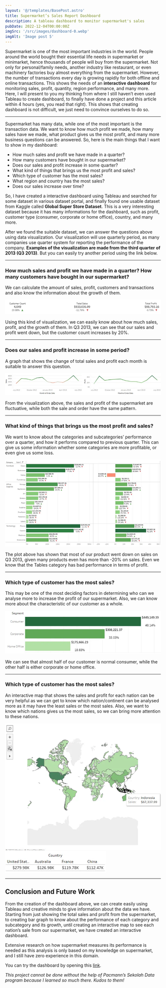 ```yaml
---
layout: '@/templates/BasePost.astro'
title: Supermarket’s Sales Report Dashboard
description: A tableau dashboard to monitor supermarket's sales
pubDate: 2022-12-04T00:00:00Z
imgSrc: '/src/images/dashboard-0.webp'
imgAlt: 'Image post 5'
---
```


Supermarket is one of the most important industries in the world. People around the world bought their essential life needs in supermarket or minimarket, hence thousands of people will buy from the supermarket. Not only for personal/family needs, another industry like restaurant, or even machinery factories buy almost everything from the supermarket. However, the number of transactions every day is growing rapidly for both offline and online transactions. This shows the needs of an **interactive dashboard** for monitoring sales, profit, quantity, region performance, and many more. Here, I will present to you my thinking from where I still haven’t even used Tableau to create dashboard, to finally have done a project and this article within 4 hours (yes, you read that right). This shows that creating dashboard is not difficult, we just need to convince ourselves to do so.

---

Supermarket has many data, while one of the most important is the transaction data. We want to know how much profit we made, how many sales have we made, what product gives us the most profit, and many more business questions can be answered. So, here is the main things that I want to show in my dashboard:

- How much sales and profit we have made in a quarter?
- How many customers have bought in our supermarket?
- Does our sales and profit increase in some quarter?
- What kind of things that brings us the most profit and sales?
- Which type of customer has the most sales?
- What region and country has the most sales?
- Does our sales increase over time?

So, I have created a interactive dashboard using Tableau and searched for some dataset in various dataset portal, and finally found one usable dataset from Kaggle called **Global Super Store Dataset**. This is a very interesting dataset because it has many informations for the dashboard, such as profit, customer type (consumer, corporate or home office), country, and many more.

After we found the suitable dataset, we can answer the questions above using data visualization. Our visualization will use quarterly period, as many companies use quarter system for reporting the performance of the company. **Examples of the visualization are made from the third quarter of 2013 (Q3 2013)**. But you can easily try another period using the link below.

---

### How much sales and profit we have made in a quarter? How many customers have bought in our supermarket?

We can calculate the amount of sales, profit, customers and transactions and also know the information about the growth of them.

![alt text](/src/images/dashboard-1.webp 'Image')

Using this kind of visualization, we can easily know about how much sales, profit, and the growth of them. In Q3 2013, we can see that our sales and profit went down, but the customer count increases by 20%.

--- 

### Does our sales and profit increase in some period?

A graph that shows the change of total sales and profit each month is suitable to answer this question.

![alt text](/src/images/dashboard-2.webp 'Image')

From the visualization above, the sales and profit of the supermarket are fluctuative, while both the sale and order have the same pattern.

--- 

### What kind of things that brings us the most profit and sales?

We want to know about the categories and subcategories’ performance over a quarter, and how it performs compared to previous quarter. This can give us some information whether some categories are more profitable, or even give us some loss.

![alt text](/src/images/dashboard-3.webp 'Image')

The plot above has shown that most of our product went down on sales on Q3 2013, given many products even has more than -20% on sales. Even we know that the Tables category has bad performance in terms of profit.

---

### Which type of customer has the most sales?

This may be one of the most deciding factors in determining who can we analyse more to increase the profit of our supermarket. Also, we can know more about the characteristic of our customer as a whole.

![alt text](/src/images/dashboard-4.webp 'Image')

We can see that almost half of our customer is normal consumer, while the other half is either corporate or home office.

--- 

### Which type of customer has the most sales?

An interactive map that shows the sales and profit for each nation can be very helpful as we can get to know which nation/continent can be analysed more as it may have the least sales or the most sales. Also, we want to know which nations gives us the most sales, so we can bring more attention to these nations.

![alt text](/src/images/dashboard-5.webp 'Image')
![alt text](/src/images/dashboard-6.webp 'Image')

---

## Conclusion and Future Work

From the creation of the dashboard above, we can create easily using Tableau and creative minds to give information about the data we have. Starting from just showing the total sales and profit from the supermarket, to creating bar graph to know about the performance of each category and subcategory and its growth, until creating an interactive map to see each nation’s sale from our supermarket, we have created an interactive dashboard.

Extensive research on how supermarket measures its performance is needed as this analysis is only based on my knowledge on supermarket, and I still have zero experience in this domain.

You can try the dashboard by opening this [link](https://public.tableau.com/app/profile/ahmad.irfan.luthfi.tumbuan/viz/SupermarketSalesReport_16701537730630/Dashboard1?publish=yes).

*This project cannot be done without the help of Pacmann’s Sekolah Data program because I learned so much there. Kudos to them!*